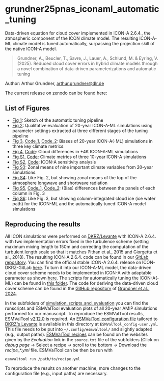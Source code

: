 # grundner25pnas_iconaml_automatic_tuning
Data-driven equation for cloud cover implemented in ICON-A 2.6.4., the atmospheric component of the ICON climate model. The resulting ICON-A-ML climate model is tuned automatically, surpassing the projection skill of the native ICON-A model.

> Grundner, A., Beucler, T., Savre, J., Lauer, A., Schlund, M. & Eyring, V. (2025). Reduced cloud cover errors in hybrid climate models through a novel combination of data-driven parameterizations and automatic tuning

Author: Arthur Grundner, [arthur.grundner@dlr.de](mailto:arthur.grundner@dlr.de)

The current release on zenodo can be found here:

## List of Figures

- [Fig 1](fig_1_tuning_pipeline/fig_1.pdf): Sketch of the automatic tuning pipeline
- [Fig 2](simulation_scripts_and_evaluation/fig_2.pdf): Qualitative evaluation of 20-year ICON-A-ML simulations using parameter
settings extracted at three different stages of the tuning pipeline
- [Fig 3](fig_3_and_S5_biases/fig_3.pdf), [Code_1](fig_3_and_S5_biases/compare_icon_ml_to_icon_a_tuned.ipynb), [Code_2](fig_3_and_S5_biases/compare_icon_ml_to_icon.ipynb): Biases of 20-year ICON-A(-ML) simulations in three key climate metrics
- [Fig 4](fig_4_plus4K/fig_4.pdf), [Code](fig_4_plus4K/cloud_sensitivities.ipynb): Cloud differences in +4K ICON-A-ML simulations
- [Fig S1](fig_S1_man_tuned/fig_S1.pdf), [Code](fig_S1_man_tuned/giorgetta_fig_7.ipynb): Climate metrics of three 10-year ICON-A simulations
- [Fig S2](fig_S2_sensitivity/fig_S2.pdf), [Code](fig_S2_sensitivity/2402_sensitivity_analysis.ipynb): ICON-A sensitivity analysis
- [Fig S3](simulation_scripts_and_evaluation/fig_S3.pdf): Zonal means of nine important climate variables from 20-year simulations
- [Fig S4](simulation_scripts_and_evaluation/fig_S4.pdf): Like Fig. 2, but showing zonal means of the top of the atmosphere longwave and shortwave radiation
- [Fig S5](fig_3_and_S5_biases/fig_S5.pdf), [Code_1](fig_3_and_S5_biases/compare_icon_ml_to_icon_a_tuned.ipynb), [Code_2](fig_3_and_S5_biases/compare_icon_ml_to_icon.ipynb): (Bias) differences between the panels of each column in Fig. 3
- [Fig S6](simulation_scripts_and_evaluation/fig_S6.pdf): Like Fig. 3, but showing column-integrated cloud ice (ice water path) for the ICON-ML and the automatically tuned ICON-A model simulations

## Reproducing the results

All ICON simulations were performed on [DKRZ/Levante](https://docs.dkrz.de/) with ICON-A 2.6.4. with two implementation errors fixed in the turbulence scheme (setting maximum mixing length to 150m and correcting the computation of the turbulent length scale so that it matches Pithan et al., 2015 and Giorgetta et al., 2018). The resulting ICON-A 2.6.4. code can be found in our [GitLab repository](https://gitlab.dkrz.de/icon-ml/icon_developments/icon-a-ml/-/tree/icon-2-6-4-ml_cloud_cover?ref_type=heads). You can find the official stable ICON-A 2.6.4. release on ICON-DKRZ-GitLab [here](https://gitlab.dkrz.de/icon/icon/-/tree/icon-2.6.4). To turn it into our ICON-A-ML model, the data-driven cloud cover scheme needs to be implemented in ICON-A with adaptable parameter as shown [here](data_driven_cloud_cover_scheme.txt). The scripts for automatically tuning the ICON-A(-ML) can be found in [this folder](tuning_scripts). The code for deriving the data-driven cloud cover scheme can be found in the [GitHub repository](https://github.com/EyringMLClimateGroup/grundner23james_EquationDiscovery_CloudCover) of [Grundner et al., 2024](https://agupubs.onlinelibrary.wiley.com/doi/full/10.1029/2023MS003763).

In the subfolders of
[simulation_scripts_and_evaluation](simulation_scripts_and_evaluation) you can
find the runscripts and ESMValTool evaluation plots of all 20-year AMIP
simulations performed for our manuscript. To reproduce the ESMValTool results,
ESMValTool
[v2.12.0](https://docs.esmvaltool.org/en/latest/quickstart/installation.html)
is required. An [ESMValTool configuration
file](https://docs.esmvaltool.org/projects/ESMValCore/en/latest/quickstart/configure.html)
tailored to [DKRZ's Levante](https://docs.dkrz.de/doc/levante/) is available in
this directory at `ESMValTool_config-user.yml`. This file needs to be put into
`~/.config/esmvaltool/` and slightly adapted (e.g., output paths). [ESMValTool
recipes](https://docs.esmvaltool.org/projects/ESMValCore/en/latest/recipe/overview.html)
can be found on the websites given by the *Evaluation* link in the `source.txt`
file of the subfolders (Click on *debug page* -> Select a recipe -> scroll to
the bottom -> Download the *recipe_\*.yml* file. ESMValTool can be then be run
with

```bash
esmvaltool run /path/to/recipe.yml
```

To reproduce the results on another machine, more changes to the configuration
file (e.g., input paths) are necessary.
